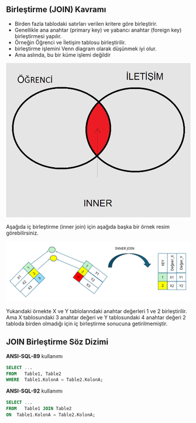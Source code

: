 ## Birleştirme (JOIN) Kavramı

- Birden fazla tablodaki satırları verilen kritere göre birleştirir.
- Genellikle ana anahtar (primary key) ve yabancı anahtar (foreign key) birleştirmesi yapılır.
- Örneğin Öğrenci ve İletişim tablosu birleştirilir.
- birleştirme işlemini Venn diagram olarak düşünmek iyi olur.
- Ama aslında, bu bir küme işlemi değildir

![join-inner-example1-tr](images/join-inner-example1-tr.png)

Aşağıda iç birleştirme (inner join) için aşağıda başka bir örnek resim görebilirsiniz.

![iç birleştirme (inner join)](images/join-inner.png)

Yukarıdaki örnekte X ve Y tablolarındaki anahtar değerleri 1 ve 2 birleştirilir.
Ama X tablosundaki 3 anahtar değeri ve Y tablosundaki 4 anahtar değeri 2 tabloda birden olmadığı için iç birleştirme sonucuna getirilmemiştir.


## JOIN Birleştirme Söz Dizimi

**ANSI-SQL-89** kullanımı

```sql
SELECT ...
FROM   Table1, Table2
WHERE  Table1.KolonA = Table2.KolonA;
```

**ANSI-SQL-92** kullanımı

```sql
SELECT ...
FROM   Table1 JOIN Table2
ON  Table1.KolonA = Table2.KolonA;
```

